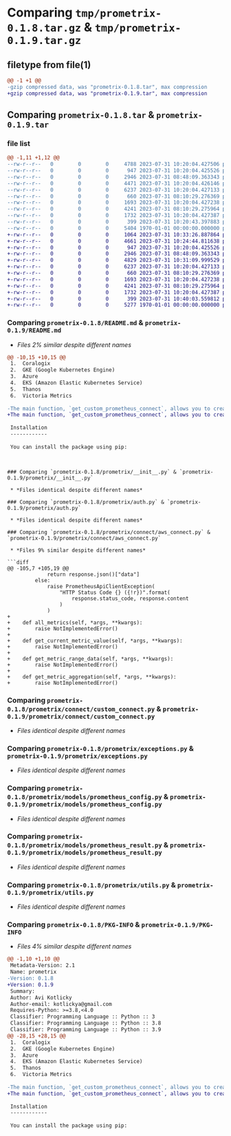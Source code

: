 # Comparing `tmp/prometrix-0.1.8.tar.gz` & `tmp/prometrix-0.1.9.tar.gz`

## filetype from file(1)

```diff
@@ -1 +1 @@
-gzip compressed data, was "prometrix-0.1.8.tar", max compression
+gzip compressed data, was "prometrix-0.1.9.tar", max compression
```

## Comparing `prometrix-0.1.8.tar` & `prometrix-0.1.9.tar`

### file list

```diff
@@ -1,11 +1,12 @@
--rw-r--r--   0        0        0     4788 2023-07-31 10:20:04.427506 prometrix-0.1.8/README.md
--rw-r--r--   0        0        0      947 2023-07-31 10:20:04.425526 prometrix-0.1.8/prometrix/__init__.py
--rw-r--r--   0        0        0     2946 2023-07-31 08:48:09.363343 prometrix-0.1.8/prometrix/auth.py
--rw-r--r--   0        0        0     4471 2023-07-31 10:20:04.426146 prometrix-0.1.8/prometrix/connect/aws_connect.py
--rw-r--r--   0        0        0     6237 2023-07-31 10:20:04.427133 prometrix-0.1.8/prometrix/connect/custom_connect.py
--rw-r--r--   0        0        0      660 2023-07-31 08:10:29.276369 prometrix-0.1.8/prometrix/exceptions.py
--rw-r--r--   0        0        0     1693 2023-07-31 10:20:04.427238 prometrix-0.1.8/prometrix/models/prometheus_config.py
--rw-r--r--   0        0        0     4241 2023-07-31 08:10:29.275964 prometrix-0.1.8/prometrix/models/prometheus_result.py
--rw-r--r--   0        0        0     1732 2023-07-31 10:20:04.427387 prometrix-0.1.8/prometrix/utils.py
--rw-r--r--   0        0        0      399 2023-07-31 10:20:43.397883 prometrix-0.1.8/pyproject.toml
--rw-r--r--   0        0        0     5404 1970-01-01 00:00:00.000000 prometrix-0.1.8/PKG-INFO
+-rw-r--r--   0        0        0     1064 2023-07-31 10:33:26.887864 prometrix-0.1.9/LICENSE.md
+-rw-r--r--   0        0        0     4661 2023-07-31 10:24:44.811638 prometrix-0.1.9/README.md
+-rw-r--r--   0        0        0      947 2023-07-31 10:20:04.425526 prometrix-0.1.9/prometrix/__init__.py
+-rw-r--r--   0        0        0     2946 2023-07-31 08:48:09.363343 prometrix-0.1.9/prometrix/auth.py
+-rw-r--r--   0        0        0     4829 2023-07-31 10:31:09.999529 prometrix-0.1.9/prometrix/connect/aws_connect.py
+-rw-r--r--   0        0        0     6237 2023-07-31 10:20:04.427133 prometrix-0.1.9/prometrix/connect/custom_connect.py
+-rw-r--r--   0        0        0      660 2023-07-31 08:10:29.276369 prometrix-0.1.9/prometrix/exceptions.py
+-rw-r--r--   0        0        0     1693 2023-07-31 10:20:04.427238 prometrix-0.1.9/prometrix/models/prometheus_config.py
+-rw-r--r--   0        0        0     4241 2023-07-31 08:10:29.275964 prometrix-0.1.9/prometrix/models/prometheus_result.py
+-rw-r--r--   0        0        0     1732 2023-07-31 10:20:04.427387 prometrix-0.1.9/prometrix/utils.py
+-rw-r--r--   0        0        0      399 2023-07-31 10:40:03.559812 prometrix-0.1.9/pyproject.toml
+-rw-r--r--   0        0        0     5277 1970-01-01 00:00:00.000000 prometrix-0.1.9/PKG-INFO
```

### Comparing `prometrix-0.1.8/README.md` & `prometrix-0.1.9/README.md`

 * *Files 2% similar despite different names*

```diff
@@ -10,15 +10,15 @@
 1.  Coralogix
 2.  GKE (Google Kubernetes Engine)
 3.  Azure
 4.  EKS (Amazon Elastic Kubernetes Service)
 5.  Thanos
 6.  Victoria Metrics
 
-The main function, `get_custom_prometheus_connect`, allows you to create a custom Prometheus client based on the provided configuration. The configurations for special Prometheus versions are defined through specific classes, each extending the base `PrometheusConfig` class. Additionally, our package handles authorization and signatures for all the clients, ensuring a secure and seamless connection.
+The main function, `get_custom_prometheus_connect`, allows you to create a custom Prometheus client based on the provided configuration. The configurations for special Prometheus versions are defined through specific classes, each extending the base `PrometheusConfig` class.
 
 Installation
 ------------
 
 You can install the package using pip:
 
 ```
```

### Comparing `prometrix-0.1.8/prometrix/__init__.py` & `prometrix-0.1.9/prometrix/__init__.py`

 * *Files identical despite different names*

### Comparing `prometrix-0.1.8/prometrix/auth.py` & `prometrix-0.1.9/prometrix/auth.py`

 * *Files identical despite different names*

### Comparing `prometrix-0.1.8/prometrix/connect/aws_connect.py` & `prometrix-0.1.9/prometrix/connect/aws_connect.py`

 * *Files 9% similar despite different names*

```diff
@@ -105,7 +105,19 @@
             return response.json()["data"]
         else:
             raise PrometheusApiClientException(
                 "HTTP Status Code {} ({!r})".format(
                     response.status_code, response.content
                 )
             )
+
+    def all_metrics(self, *args, **kwargs):
+        raise NotImplementedError()
+
+    def get_current_metric_value(self, *args, **kwargs):
+        raise NotImplementedError()
+
+    def get_metric_range_data(self, *args, **kwargs):
+        raise NotImplementedError()
+
+    def get_metric_aggregation(self, *args, **kwargs):
+        raise NotImplementedError()
```

### Comparing `prometrix-0.1.8/prometrix/connect/custom_connect.py` & `prometrix-0.1.9/prometrix/connect/custom_connect.py`

 * *Files identical despite different names*

### Comparing `prometrix-0.1.8/prometrix/exceptions.py` & `prometrix-0.1.9/prometrix/exceptions.py`

 * *Files identical despite different names*

### Comparing `prometrix-0.1.8/prometrix/models/prometheus_config.py` & `prometrix-0.1.9/prometrix/models/prometheus_config.py`

 * *Files identical despite different names*

### Comparing `prometrix-0.1.8/prometrix/models/prometheus_result.py` & `prometrix-0.1.9/prometrix/models/prometheus_result.py`

 * *Files identical despite different names*

### Comparing `prometrix-0.1.8/prometrix/utils.py` & `prometrix-0.1.9/prometrix/utils.py`

 * *Files identical despite different names*

### Comparing `prometrix-0.1.8/PKG-INFO` & `prometrix-0.1.9/PKG-INFO`

 * *Files 4% similar despite different names*

```diff
@@ -1,10 +1,10 @@
 Metadata-Version: 2.1
 Name: prometrix
-Version: 0.1.8
+Version: 0.1.9
 Summary: 
 Author: Avi Kotlicky
 Author-email: kotlickya@gmail.com
 Requires-Python: >=3.8,<4.0
 Classifier: Programming Language :: Python :: 3
 Classifier: Programming Language :: Python :: 3.8
 Classifier: Programming Language :: Python :: 3.9
@@ -28,15 +28,15 @@
 1.  Coralogix
 2.  GKE (Google Kubernetes Engine)
 3.  Azure
 4.  EKS (Amazon Elastic Kubernetes Service)
 5.  Thanos
 6.  Victoria Metrics
 
-The main function, `get_custom_prometheus_connect`, allows you to create a custom Prometheus client based on the provided configuration. The configurations for special Prometheus versions are defined through specific classes, each extending the base `PrometheusConfig` class. Additionally, our package handles authorization and signatures for all the clients, ensuring a secure and seamless connection.
+The main function, `get_custom_prometheus_connect`, allows you to create a custom Prometheus client based on the provided configuration. The configurations for special Prometheus versions are defined through specific classes, each extending the base `PrometheusConfig` class.
 
 Installation
 ------------
 
 You can install the package using pip:
 
 ```
```

